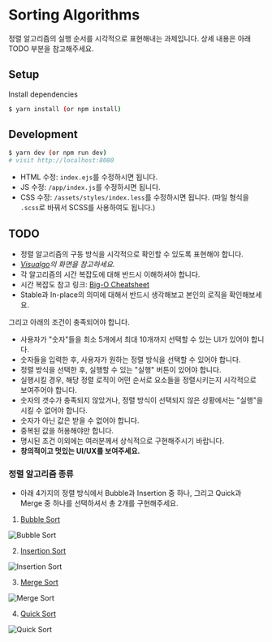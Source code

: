 # Sorting Algorithms

정렬 알고리즘의 실행 순서를 시각적으로 표현해내는 과제입니다. 상세 내용은 아래 TODO 부분을 참고해주세요.

## Setup

Install dependencies

```sh
$ yarn install (or npm install)
```

## Development

```sh
$ yarn dev (or npm run dev)
# visit http://localhost:8080
```

- HTML 수정: `index.ejs`를 수정하시면 됩니다.
- JS 수정: `/app/index.js`를 수정하시면 됩니다.
- CSS 수정: `/assets/styles/index.less`를 수정하시면 됩니다. (파일 형식을 `.scss`로 바꿔서 SCSS를 사용하여도 됩니다.)

## TODO

- 정렬 알고리즘의 구동 방식을 시각적으로 확인할 수 있도록 표현해야 합니다.
- *[Visualgo](https://visualgo.net/en/sorting)의 화면을 참고하세요.*
- 각 알고리즘의 시간 복잡도에 대해 반드시 이해하셔야 합니다.
- 시간 복잡도 참고 링크: [Big-O Cheatsheet](http://bigocheatsheet.com/)
- Stable과 In-place의 의미에 대해서 반드시 생각해보고 본인의 로직을 확인해보세요.

그리고 아래의 조건이 충족되어야 합니다.

* 사용자가 "숫자"들을 최소 5개에서 최대 10개까지 선택할 수 있는 UI가 있어야 합니다.
* 숫자들을 입력한 후, 사용자가 원하는 정렬 방식을 선택할 수 있어야 합니다.
* 정렬 방식을 선택한 후, 실행할 수 있는 "실행" 버튼이 있어야 합니다.
* 실행시킬 경우, 해당 정렬 로직이 어떤 순서로 요소들을 정렬시키는지 시각적으로 보여주어야 합니다.
* 숫자의 갯수가 충족되지 않았거나, 정렬 방식이 선택되지 않은 상황에서는 "실행"을 시킬 수 없어야 합니다.
* 숫자가 아닌 값은 받을 수 없어야 합니다.
* 중복된 값을 허용해야만 합니다.
* 명시된 조건 이외에는 여러분께서 상식적으로 구현해주시기 바랍니다.
* **창의적이고 멋있는 UI/UX를 보여주세요.**

### 정렬 알고리즘 종류

- 아래 4가지의 정렬 방식에서 Bubble과 Insertion 중 하나, 그리고 Quick과 Merge 중 하나를 선택하셔서 총 2개를 구현해주세요.

1. [Bubble Sort](https://en.wikipedia.org/wiki/Bubble_sort)

![Bubble Sort](https://upload.wikimedia.org/wikipedia/commons/0/06/Bubble-sort.gif)

2. [Insertion Sort](https://en.wikipedia.org/wiki/Insertion_sort)

![Insertion Sort](https://upload.wikimedia.org/wikipedia/commons/4/42/Insertion_sort.gif)

3. [Merge Sort](https://en.wikipedia.org/wiki/Merge_sort)

![Merge Sort](https://upload.wikimedia.org/wikipedia/commons/c/cc/Merge-sort-example-300px.gif)

4. [Quick Sort](https://en.wikipedia.org/wiki/Quicksort)

![Quick Sort](https://upload.wikimedia.org/wikipedia/commons/6/6a/Sorting_quicksort_anim.gif)

